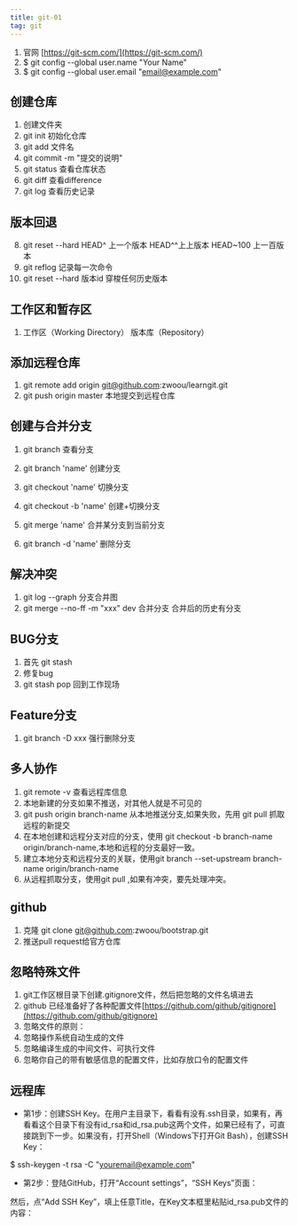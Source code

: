 ```yaml
---
title: git-01
tag: git
---
```


1. 官网 [https://git-scm.com/](https://git-scm.com/)
2. $ git config --global user.name "Your Name"
3. $ git config --global user.email "email@example.com"

## 创建仓库 ##

1. 创建文件夹
2. git init 初始化仓库
3. git add 文件名
4. git commit -m "提交的说明"
5. git status 查看仓库状态
6. git diff 查看difference
7. git log 查看历史记录

## 版本回退 ##

8. git reset --hard HEAD^ 上一个版本 HEAD^^上上版本 HEAD~100 上一百版本
9. git reflog 记录每一次命令
10. git reset --hard 版本id    穿梭任何历史版本

## 工作区和暂存区 ##

1. 工作区（Working Directory）
版本库（Repository）

## 添加远程仓库 ##

 1. git remote add origin git@github.com:zwoou/learngit.git
 2. git push origin master 本地提交到远程仓库

## 创建与合并分支 ##

1. git branch 查看分支

2. git branch 'name' 创建分支

3. git checkout 'name' 切换分支

4. git checkout -b 'name' 创建+切换分支

5. git merge 'name' 合并某分支到当前分支

6. git branch -d 'name' 删除分支

## 解决冲突 ##

1. git log --graph 分支合并图
2. git merge --no-ff -m "xxx" dev 合并分支 合并后的历史有分支

## BUG分支 ##

1. 首先 git stash
2. 修复bug
3. git stash pop 回到工作现场

## Feature分支 ##

1. git branch -D xxx  强行删除分支

## 多人协作 ##

1. git remote -v 查看远程库信息
2. 本地新建的分支如果不推送，对其他人就是不可见的
3. git push origin branch-name 从本地推送分支,如果失败，先用 git pull 抓取远程的新提交
4. 在本地创建和远程分支对应的分支，使用 git checkout -b branch-name origin/branch-name,本地和远程的分支最好一致。
5. 建立本地分支和远程分支的关联，使用git branch --set-upstream branch-name origin/branch-name
6. 从远程抓取分支，使用git pull ,如果有冲突，要先处理冲突。

## github ##

1. 克隆 git clone git@github.com:zwoou/bootstrap.git
2. 推送pull request给官方仓库

## 忽略特殊文件 ##

1. git工作区根目录下创建.gitignore文件，然后把忽略的文件名填进去
2. github 已经准备好了各种配置文件[https://github.com/github/gitignore](https://github.com/github/gitignore)
3. 忽略文件的原则：
 1. 忽略操作系统自动生成的文件
 2. 忽略编译生成的中间文件、可执行文件
 3. 忽略你自己的带有敏感信息的配置文件，比如存放口令的配置文件

## 远程库 ##

- 第1步：创建SSH Key。在用户主目录下，看看有没有.ssh目录，如果有，再看看这个目录下有没有id_rsa和id_rsa.pub这两个文件，如果已经有了，可直接跳到下一步。如果没有，打开Shell（Windows下打开Git Bash），创建SSH Key：

$ ssh-keygen -t rsa -C "youremail@example.com"

- 第2步：登陆GitHub，打开“Account settings”，“SSH Keys”页面：

然后，点“Add SSH Key”，填上任意Title，在Key文本框里粘贴id_rsa.pub文件的内容：

